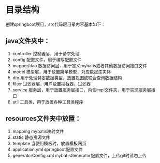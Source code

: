 # 目录结构

创建springboot项目，src代码层目录内容基本如下：

## java文件夹中：
1. controller 控制器层，用于请求处理
2. config     配置文件，用于编写配置文件
3. mapper/dao  数据访问层，用于定义mybatis或者其他数据访问接口文件
4. model 模型层，用于放置简单模型，对应数据库实体
5. dto 用于处理特定数据类型，放置视图或联合查询数据结构
6. filter 过滤器层，用户放置拦截器，过滤器
7. service 服务层，用于放置服务层接口，内含impl文件夹，用于实现服务层接口
8. util 工具类，用于放置各种工具类程序

## resources文件夹中放置：
1. mapping  mybatis映射文件
2. static 静态资源文件
3. template 当使用模板时，放置模板网页
4. application.yml springboot配置文件
5. generatorConfig.xml mybatisGenerator配置文件，上传git时请勿上传